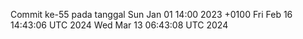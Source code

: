 Commit ke-55 pada tanggal Sun Jan 01 14:00 2023 +0100
Fri Feb 16 14:43:06 UTC 2024
Wed Mar 13 06:43:08 UTC 2024
